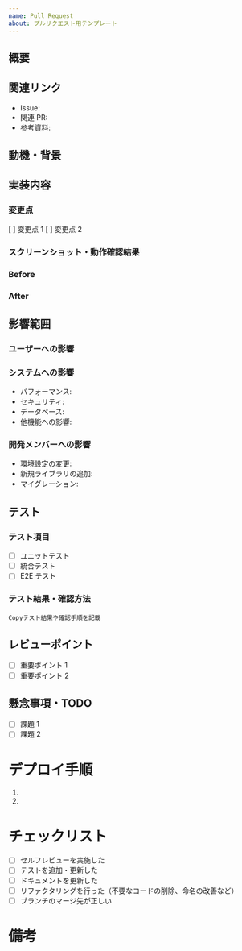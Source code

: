 ```yaml
---
name: Pull Request
about: プルリクエスト用テンプレート
---
```


## 概要

<!-- 変更内容を簡潔に記載してください -->

## 関連リンク

<!-- 関連する以下の項目のリンクを記載してください -->

- Issue:
- 関連 PR:
- 参考資料:

## 動機・背景

<!-- なぜこの変更が必要なのかを記載してください -->

## 実装内容

<!--
- 具体的な実装の説明
- 重要な設計判断があれば、その理由も含めて記載
-->

### 変更点

[ ] 変更点 1
[ ] 変更点 2

### スクリーンショット・動作確認結果

<!-- UIの変更を含む場合は、before/afterのスクリーンショットを添付 -->
<!-- APIの変更を含む場合は、リクエスト/レスポンスの例を記載 -->

### Before

### After

## 影響範囲

<!-- それぞれ具体的に記載してください -->

### ユーザーへの影響

### システムへの影響

- パフォーマンス:
- セキュリティ:
- データベース:
- 他機能への影響:

### 開発メンバーへの影響

- 環境設定の変更:
- 新規ライブラリの追加:
- マイグレーション:

## テスト

<!-- 実施したテストについて記載してください -->

### テスト項目

- [ ] ユニットテスト
- [ ] 統合テスト
- [ ] E2E テスト

### テスト結果・確認方法

`Copyテスト結果や確認手順を記載`

## レビューポイント

<!-- 特にレビューしてほしい点を記載してください -->

- [ ] 重要ポイント 1
- [ ] 重要ポイント 2

## 懸念事項・TODO

<!-- 未解決の課題や今後の課題があれば記載してください -->

- [ ] 課題 1
- [ ] 課題 2

# デプロイ手順

<!-- 特別なデプロイ手順が必要な場合は記載してください -->

1.
2.

# チェックリスト

- [ ] セルフレビューを実施した
- [ ] テストを追加・更新した
- [ ] ドキュメントを更新した
- [ ] リファクタリングを行った（不要なコードの削除、命名の改善など）
- [ ] ブランチのマージ先が正しい

# 備考

<!-- その他、レビュアーに伝えたいことがあれば記載してください -->
